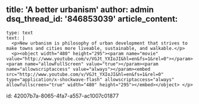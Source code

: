 title: 'A better urbanism'
author: admin
dsq_thread_id: '846853039'
article_content:
  -
    type: text
    text: |
      <p>New urbanism is philosophy of urban development that strives to make towns and cities more liveable, sustainable, and walkable.</p>
      <p><object width="480" height="295"><param name="movie" value="http://www.youtube.com/v/VGJt_YXIoJI&hl=en&fs=1&rel=0"></param><param name="allowFullScreen" value="true"></param><param name="allowscriptaccess" value="always"></param><embed src="http://www.youtube.com/v/VGJt_YXIoJI&hl=en&fs=1&rel=0" type="application/x-shockwave-flash" allowscriptaccess="always" allowfullscreen="true" width="480" height="295"></embed></object> </p>
      
id: 42007b7a-8065-4fa7-a557-ac1007c01877
